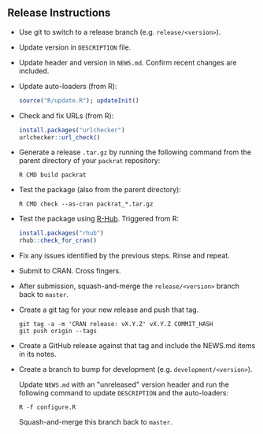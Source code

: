 ## Release Instructions

-   Use git to switch to a release branch (e.g. `release/<version>`).

-   Update version in `DESCRIPTION` file.

-   Update header and version in `NEWS.md`. Confirm recent changes are included.

-   Update auto-loaders (from R):

    ```r
    source("R/update.R"); updateInit()
    ```

-   Check and fix URLs (from R):

    ```r
    install.packages("urlchecker")
    urlchecker::url_check()
    ```

-   Generate a release `.tar.gz` by running the following command from the
    parent directory of your `packrat` repository:
    
    ```console
    R CMD build packrat
    ```

-   Test the package (also from the parent directory):

    ```console
    R CMD check --as-cran packrat_*.tar.gz
    ```
    
-   Test the package using [R-Hub](https://docs.r-hub.io). Triggered from R:

    ```r
    install.packages("rhub")
    rhub::check_for_cran()
    ```

-   Fix any issues identified by the previous steps. Rinse and repeat.

-   Submit to CRAN. Cross fingers.
    
-   After submission, squash-and-merge the `release/<version>` branch back to 
    `master`.

-   Create a git tag for your new release and push that tag.

    ```console
    git tag -a -m 'CRAN release: vX.Y.Z' vX.Y.Z COMMIT_HASH
    git push origin --tags
    ```

-   Create a GitHub release against that tag and include the NEWS.md items in
    its notes.

-   Create a branch to bump for development (e.g. `development/<version>`).

    Update `NEWS.md` with an "unreleased" version header and run the following
    command to update `DESCRIPTION` and the auto-loaders:
    
    ```console
    R -f configure.R
    ```

    Squash-and-merge this branch back to `master`.
